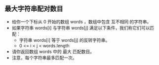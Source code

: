 ## 最大字符串配对数目

- 给你一个下标从 0 开始的数组 words ，数组中包含 互不相同 的字符串。
- 如果字符串 words[i] 与字符串 words[j] 满足以下条件，我们称它们可以匹配：
    - 字符串 words[i] 等于 words[j] 的反转字符串。
    - 0 <= i < j < words.length
- 请你返回数组 words 中的 最大 匹配数目。
- 注意，每个字符串最多匹配一次。
